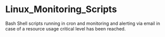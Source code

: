 # Linux_Monitoring_Scripts
Bash Shell scripts running in cron and monitoring and alerting via email in case of a resource usage critical level has been reached. 
